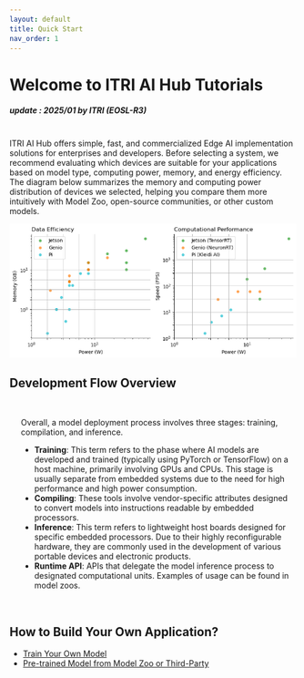 ```yaml
---
layout: default
title: Quick Start
nav_order: 1
---
```


# Welcome to ITRI AI Hub Tutorials
##### update : 2025/01 by ITRI (EOSL-R3)

<br>ITRI AI Hub offers simple, fast, and commercialized Edge AI implementation solutions for enterprises and developers. Before selecting a system, we recommend evaluating which devices are suitable for your applications based on model type, computing power, memory, and energy efficiency. The diagram below summarizes the memory and computing power distribution of devices we selected, helping you compare them more intuitively with Model Zoo, open-source communities, or other custom models.

<div align="center"><img src="./docs/assets/images/pages/metric_of_all_devices.png" width="760"/></div>


## **Development Flow Overview**

<div style="margin-left: 20px;">
<br>

Overall, a model deployment process involves three stages: training, compilation, and inference.

<ul>
  <li><strong>Training</strong>: This term refers to the phase where AI models are developed and trained (typically using PyTorch or TensorFlow) on a host machine, primarily involving GPUs and CPUs. This stage is usually separate from embedded systems due to the need for high performance and high power consumption.</li>
  <li><strong>Compiling</strong>: These tools involve vendor-specific attributes designed to convert models into instructions readable by embedded processors.</li>
  <li><strong>Inference</strong>: This term refers to lightweight host boards designed for specific embedded processors. Due to their highly reconfigurable hardware, they are commonly used in the development of various portable devices and electronic products.</li>
  <li><strong>Runtime API</strong>: APIs that delegate the model inference process to designated computational units. Examples of usage can be found in model zoos.</li>
</ul>

</div><br>

## **How to Build Your Own Application?**

* [Train Your Own Model]()
* [Pre-trained Model from Model Zoo or Third-Party]()